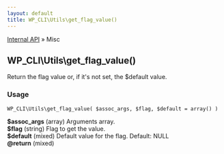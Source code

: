 ```yaml
---
layout: default
title: WP_CLI\Utils\get_flag_value()
---
```


<a href="/docs/internal-api/">Internal API</a> &raquo; Misc

## WP_CLI\Utils\get_flag_value()

Return the flag value or, if it's not set, the $default value.

### Usage

    WP_CLI\Utils\get_flag_value( $assoc_args, $flag, $default = array() )

<div>
<strong>$assoc_args</strong> (array) Arguments array.<br />
<strong>$flag</strong> (string) Flag to get the value.<br />
<strong>$default</strong> (mixed) Default value for the flag. Default: NULL<br />
<strong>@return</strong> (mixed) <br /></p>
</div>

